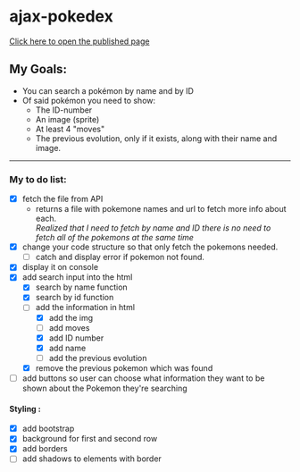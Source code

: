 # ajax-pokedex
[Click here to open the published page](https://shivamottaghi.github.io/ajax-pokedex/)
## My Goals:
- You can search a pokémon by name and by ID
- Of said pokémon you need to show:
  - The ID-number
  - An image (sprite)
  - At least 4 "moves"
  - The previous evolution, only if it exists, along with their name and image.

---

### My to do list:
- [x] fetch the file from API
  - returns a file with pokemone names and url to fetch more info about each.<br>
*Realized that I need to fetch by name and ID there is no need to fetch all of the pokemons at the same time* 
- [x] change your code structure so that only fetch the pokemons needed.
  - [ ] catch and display error if pokemon not found.
- [x] display it on console
- [x] add search input into the html
  - [x] search by name function
  - [x] search by id function
  - [ ] add the information in html
    - [x] add the img
    - [ ] add moves
    - [x] add ID number
    - [x] add name
    - [ ] add the previous evolution
  - [x] remove the previous pokemon which was found
- [ ] add buttons so user can choose what information they want to be shown about the Pokemon they're searching

#### Styling :
- [x] add bootstrap 
- [x] background for first and second row
- [x] add borders
- [ ] add shadows to elements with border
